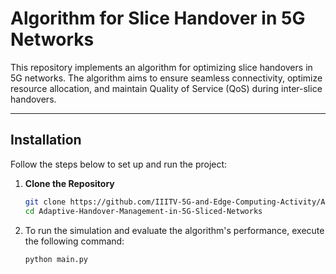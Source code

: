 # Algorithm for Slice Handover in 5G Networks

This repository implements an algorithm for optimizing slice handovers in 5G networks. The algorithm aims to ensure seamless connectivity, optimize resource allocation, and maintain Quality of Service (QoS) during inter-slice handovers.

---

## Installation

Follow the steps below to set up and run the project:

1. **Clone the Repository**
   ```bash
   git clone https://github.com/IIITV-5G-and-Edge-Computing-Activity/Adaptive-Handover-Management-in-5G-Sliced-Networks
   cd Adaptive-Handover-Management-in-5G-Sliced-Networks
   
2. To run the simulation and evaluate the algorithm's performance, execute the following command:
   ```bash
   python main.py



